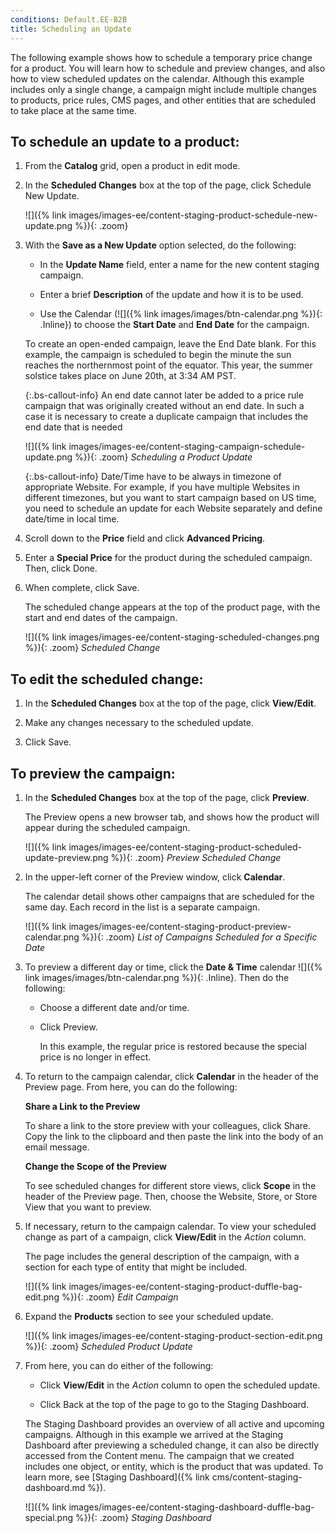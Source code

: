 ```yaml
---
conditions: Default.EE-B2B
title: Scheduling an Update
---
```


The following example shows how to schedule a temporary price change for a product. You will learn how to schedule and preview changes, and also how to view scheduled updates on the calendar. Although this example includes only a single change, a campaign might include multiple changes to products, price rules, CMS pages, and other entities that are scheduled to take place at the same time.

## To schedule an update to a product:

1. From the **Catalog** grid, open a product in edit mode.

1. In the **Scheduled Changes** box at the top of the page, click <span class="btn">Schedule New Update</span>.

    ![]({% link images/images-ee/content-staging-product-schedule-new-update.png %}){: .zoom}

1. With the **Save as a New Update** option selected, do the following:

    - In the **Update Name** field, enter a name for the new content staging campaign.

    - Enter a brief **Description** of the update and how it is to be used.

    - Use the Calendar (![]({% link images/images/btn-calendar.png %}){: .Inline}) to choose the **Start Date** and **End Date** for the campaign.

    To create an open-ended campaign, leave the End Date blank. For this example, the campaign is scheduled to begin the minute the sun reaches the northernmost point of the equator. This year, the summer solstice takes place on June 20th, at 3:34 AM PST.

    {:.bs-callout-info}
    An end date cannot later be added to a price rule campaign that was originally created without an end date. In such a case it is necessary to create a duplicate campaign that includes the end date that is needed

    ![]({% link images/images-ee/content-staging-campaign-schedule-update.png %}){: .zoom}
    _Scheduling a Product Update_

    {:.bs-callout-info}
    Date/Time have to be always in timezone of appropriate Website. For example, if you have multiple Websites in different timezones, but you want to start campaign based on US time, you need to schedule an update for each Website separately and define date/time in local time.

1. Scroll down to the **Price** field and click **Advanced Pricing**.

1. Enter a **Special Price** for the product during the scheduled campaign. Then, click <span class="btn">Done</span>.

1. When complete, click <span class="btn">Save</span>.

    The scheduled change appears at the top of the product page, with the start and end dates of the campaign.

    ![]({% link images/images-ee/content-staging-scheduled-changes.png %}){: .zoom}
    _Scheduled Change_

## To edit the scheduled change:

1. In the **Scheduled Changes** box at the top of the page, click **View/Edit**.

1. Make any changes necessary to the scheduled update.

1. Click <span class="btn">Save</span>.

## To preview the campaign:

1. In the **Scheduled Changes** box at the top of the page, click **Preview**.

    The Preview opens a new browser tab, and shows how the product will appear during the scheduled campaign.

    ![]({% link images/images-ee/content-staging-product-scheduled-update-preview.png %}){: .zoom}
    _Preview Scheduled Change_

1. In the upper-left corner of the Preview window, click **Calendar**.

    The calendar detail shows other campaigns that are scheduled for the same day. Each record in the list is a separate campaign.

    ![]({% link images/images-ee/content-staging-product-preview-calendar.png %}){: .zoom}
    _List of Campaigns Scheduled for a Specific Date_

1. To preview a different day or time, click the **Date & Time** calendar ![]({% link images/images/btn-calendar.png %}){: .Inline}. Then do the following:

    - Choose a different date and/or time.

    - Click <span class="btn">Preview</span>.

      In this example, the regular price is restored because the special price is no longer in effect.

1. To return to the campaign calendar, click **Calendar** in the header of the Preview page. From here, you can do the following:

    **Share a Link to the Preview**

    To share a link to the store preview with your colleagues, click <span class="btn">Share</span>. Copy the link to the clipboard and then paste the link into the body of an email message.

    **Change the Scope of the Preview**

    To see scheduled changes for different store views, click **Scope** in the header of the Preview page. Then, choose the Website, Store, or Store View that you want to preview.

1. If necessary, return to the campaign calendar. To view your scheduled change as part of a campaign, click **View/Edit** in the _Action_ column.

    The page includes the general description of the campaign, with a section for each type of entity that might be included.

    ![]({% link images/images-ee/content-staging-product-duffle-bag-edit.png %}){: .zoom}
    _Edit Campaign_

1. Expand the **Products** section to see your scheduled update.

    ![]({% link images/images-ee/content-staging-product-section-edit.png %}){: .zoom}
    _Scheduled Product Update_

1. From here, you can do either of the following:

    - Click **View/Edit** in the _Action_ column to open the scheduled update.

    - Click <span class="btn">Back</span> at the top of the page to go to the Staging Dashboard.

    The Staging Dashboard provides an overview of all active and upcoming campaigns. Although in this example we arrived at the Staging Dashboard after previewing a scheduled change, it can also be directly accessed from the Content menu. The campaign that we created includes one object, or entity, which is the product that was updated. To learn more, see [Staging Dashboard]({% link cms/content-staging-dashboard.md %}).

    ![]({% link images/images-ee/content-staging-dashboard-duffle-bag-special.png %}){: .zoom}
    _Staging Dashboard_
